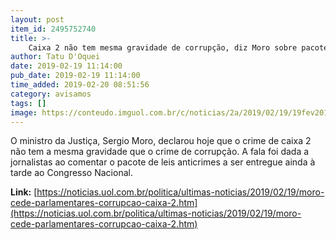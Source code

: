 ```yaml
---
layout: post
item_id: 2495752740
title: >-
    Caixa 2 não tem mesma gravidade de corrupção, diz Moro sobre pacote de leis
author: Tatu D'Oquei
date: 2019-02-19 11:14:00
pub_date: 2019-02-19 11:14:00
time_added: 2019-02-20 08:51:56
category: avisamos
tags: []
image: https://conteudo.imguol.com.br/c/noticias/2a/2019/02/19/19fev2019---o-presidente-jair-bolsonaro-voltou-a-conduzir-a-reuniao-do-conselho-de-governo-a-primeira-dele-apos-a-internacao-1550588323762_v2_615x300.jpg
---
```


O ministro da Justiça, Sergio Moro, declarou hoje que o crime de caixa 2 não tem a mesma gravidade que o crime de corrupção. A fala foi dada a jornalistas ao comentar o pacote de leis anticrimes a ser entregue ainda à tarde ao Congresso Nacional.

**Link:** [https://noticias.uol.com.br/politica/ultimas-noticias/2019/02/19/moro-cede-parlamentares-corrupcao-caixa-2.htm](https://noticias.uol.com.br/politica/ultimas-noticias/2019/02/19/moro-cede-parlamentares-corrupcao-caixa-2.htm)

